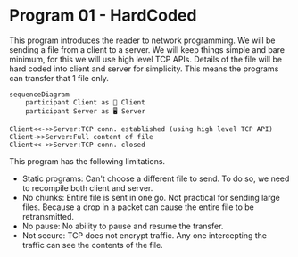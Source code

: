 # Program 01 - HardCoded
This program introduces the reader to network programming. We will be sending a file from a client to a server. We will keep things simple and bare minimum, for this we will use high level TCP APIs. Details of the file will be hard coded into client and server for simplicity. This means the programs can transfer that 1 file only.

```mermaid
sequenceDiagram
    participant Client as 📱 Client
    participant Server as 🖥️ Server

Client<<->>Server:TCP conn. established (using high level TCP API)
Client->>Server:Full content of file
Client<<->>Server:TCP conn. closed
```

This program has the following limitations.
* Static programs: Can't choose a different file to send. To do so, we need to recompile both client and server.
* No chunks: Entire file is sent in one go. Not practical for sending large files. Because a drop in a packet can cause the entire file to be retransmitted.
* No pause: No ability to pause and resume the transfer.
* Not secure: TCP does not encrypt traffic. Any one intercepting the traffic can see the contents of the file.